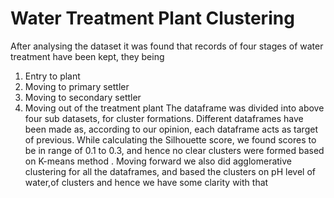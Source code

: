 # Water Treatment Plant Clustering
After analysing the dataset it was found that records of four stages of water treatment have been kept, they being

1. Entry to plant
2. Moving to primary settler
3. Moving to secondary settler
4. Moving out of the treatment plant
The dataframe was divided into above four sub datasets, for cluster formations. 
Different dataframes have been made as, according to our opinion, each dataframe acts as target of previous.
While calculating the Silhouette score, we found scores to be in range of 0.1 to 0.3, and hence no clear clusters were formed based on K-means method .
Moving forward we also did agglomerative clustering for all the dataframes, and based the clusters on pH level of water,of clusters and hence we have some clarity with that
